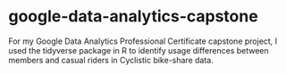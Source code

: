 # google-data-analytics-capstone
For my Google Data Analytics Professional Certificate capstone project, I used the tidyverse package in R to identify usage differences between members and casual riders in Cyclistic bike-share data.
